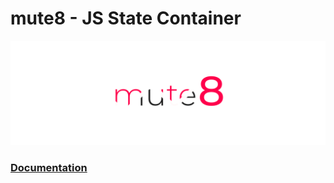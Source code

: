 
# mute8 - JS State Container
![mute8](https://raw.githubusercontent.com/PawelJastrzebski/mute8/main/documentation/mut8.svg)

### [Documentation](https://paweljastrzebski.github.io/mute8)